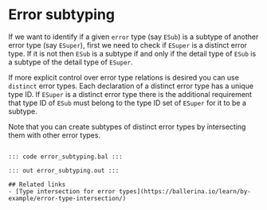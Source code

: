 # Error subtyping

If we want to identify if a given `error` type (say `ESub`) is a subtype of another error type (say `ESuper`), first we need to check if `ESuper` is a distinct error type. If it is not then `ESub` is a subtype if and only if the detail type of `ESub` is a subtype of the detail type of `ESuper`.

If more explicit control over error type relations is desired you can use `distinct` error types. Each declaration of a distinct error type has a unique type ID. If `ESuper` is a distinct error type there is the additional requirement that type ID of `ESub` must belong to the type ID set of `ESuper` for it to be a subtype.

Note that you can create subtypes of distinct error types by intersecting them with other error types.

```ballerina 

::: code error_subtyping.bal :::

::: out error_subtyping.out :::

## Related links
- [Type intersection for error types](https://ballerina.io/learn/by-example/error-type-intersection/)
